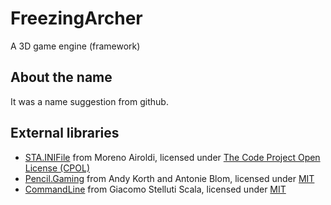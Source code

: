 FreezingArcher
=========
A 3D game engine (framework)

About the name
--------------
It was a name suggestion from github.

External libraries
------------------
 * [STA.INIFile](http://www.codeproject.com/Articles/35401/A-Cross-platform-C-Class-for-Using-INI-Files-to-St) from Moreno Airoldi, licensed under [The Code Project Open License (CPOL)](http://www.codeproject.com/info/cpol10.aspx)
 * [Pencil.Gaming](https://github.com/andykorth/Pencil.Gaming) from Andy Korth and Antonie Blom, licensed under [MIT](https://github.com/andykorth/Pencil.Gaming/blob/master/Pencil.Gaming/LICENSE.TXT)
 * [CommandLine](http://commandline.codeplex.com/) from Giacomo Stelluti Scala, licensed under [MIT](http://commandline.codeplex.com/license)

